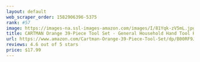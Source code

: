 ```yaml
---
layout: default 
﻿web_scraper_order: 1582906396-5375
rank: #57
image: https://images-na.ssl-images-amazon.com/images/I/81Yqk-zV5mL.jpg
title: CARTMAN Orange 39-Piece Tool Set - General Household Hand Tool Kit with Plastic Toolbox…
url: https://www.amazon.com/Cartman-Orange-39-Piece-Tool-Set/dp/B00RF9J8DY/ref=zg_mw_automotive_57?_encoding=UTF8&psc=1&refRID=71P7PJZXCW0B4SNTTKSK
reviews: 4.6 out of 5 stars
price: $17.99 
---
```

